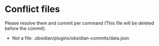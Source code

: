 # Conflict files
Please resolve them and commit per command (This file will be deleted before the commit).
- Not a file: .obsidian/plugins/obsidian-commits/data.json